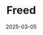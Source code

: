 ---  
layout: startup_page  
title: "Freed"  
id: "getfreed.ai"  
permalink: "/freedgetfreed.ai03052025/"  
website: "https://www.getfreed.ai/"  
funding_round: "Series A"  
funding_amount: "$30M"  
investors: "Sequoia Capital, Scale Venture Partners, Daniel Gross, Gokul Rajaram, Ted Zagat"  
about: "Freed is an AI clinician assistant designed to reduce the burdens of medical documentation. It automates note writing, streamlines EHR workflows, and reduces burnout, allowing clinicians to reclaim their time and focus on patient care. Freed’s AI scribe product saves clinicians about 2 hours per day."  
markets: "Healthtech, AI, Artificial Intelligence, Medical Documentation, Medical Scribe, and Healthcare Administration"  
hq: "San Francisco, California, United States"  
founded_year: "2023"  
linkedin: "https://www.linkedin.com/company/freed-ai"  
twitter: ""  
instagram: ""  
facebook: ""  
crunchbase: "https://www.crunchbase.com/organization/freed-2f46"  
pitchbook: ""  

date_display: "05-Mar-2025"  
date: "2025-03-05"

# SEO Optimization  
meta_title: "Freed - Series A Funding ($30M)"  
meta_description: "Freed, Freed is an AI clinician assistant designed to reduce the burdens of medical documentation. It automates note writing, streamlines EHR workflows, and ..."  
meta_keywords: "Freed, Healthtech, AI, Artificial Intelligence, Medical Documentation, Medical Scribe, and Healthcare Administration, Series A funding"  
canonical_url: "https://startup.projectstartups.com/freedgetfreed.ai03052025/"  
---